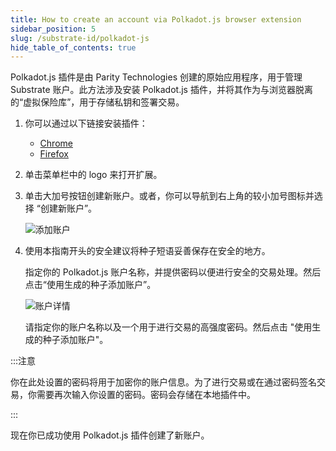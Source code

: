 ```yaml
---
title: How to create an account via Polkadot.js browser extension
sidebar_position: 5
slug: /substrate-id/polkadot-js
hide_table_of_contents: true
---
```


Polkadot.js 插件是由 Parity Technologies 创建的原始应用程序，用于管理 Substrate 账户。此方法涉及安装 Polkadot.js 插件，并将其作为与浏览器脱离的“虚拟保险库”，用于存储私钥和签署交易。

1. 你可以通过以下链接安装插件：

    - [Chrome](https://chrome.google.com/webstore/detail/polkadot%7Bjs%7D-extension/mopnmbcafieddcagagdcbnhejhlodfdd?hl=en)
    - [Firefox](https://addons.mozilla.org/en-US/firefox/addon/polkadot-js-extension)

2. 单击菜单栏中的 logo 来打开扩展。

3. 单击大加号按钮创建新账户。或者，你可以导航到右上角的较小加号图标并选择 “创建新账户”。

    ![添加账户](/img/02/polkadot-add-account.png)

4. 使用本指南开头的安全建议将种子短语妥善保存在安全的地方。

    指定你的 Polkadot.js 账户名称，并提供密码以便进行安全的交易处理。然后点击“使用生成的种子添加账户”。

    ![账户详情](/img/02/polkadot-account-details.png)

    请指定你的账户名称以及一个用于进行交易的高强度密码。然后点击 "使用生成的种子添加账户"。

:::注意

你在此处设置的密码将用于加密你的账户信息。为了进行交易或在通过密码签名交易，你需要再次输入你设置的密码。密码会存储在本地插件中。

:::

现在你已成功使用 Polkadot.js 插件创建了新账户。
